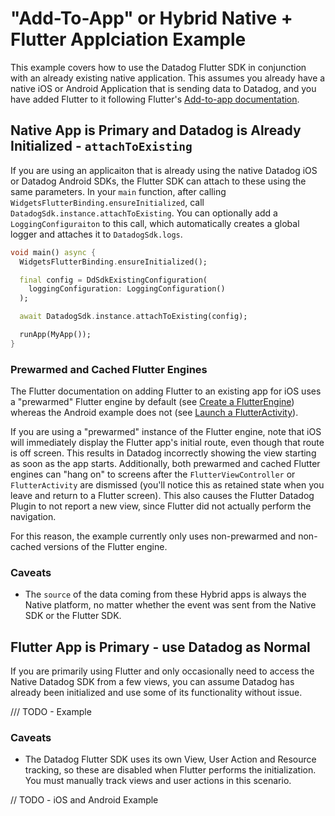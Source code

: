 # "Add-To-App" or Hybrid Native + Flutter Applciation Example

This example covers how to use the Datadog Flutter SDK in conjunction with an already existing native application. This assumes you already have a native iOS or Android Application that is sending data to Datadog, and you have added Flutter to it following Flutter's [Add-to-app documentation](https://docs.flutter.dev/development/add-to-app).

## Native App is Primary and Datadog is Already Initialized -  `attachToExisting`

If you are using an applicaiton that is already using the native Datadog iOS or Datadog Android SDKs, the Flutter SDK can attach to these using the same parameters. In your `main` function, after calling `WidgetsFlutterBinding.ensureInitialized`, call `DatadogSdk.instance.attachToExisting`. You can optionally add a `LoggingConfiguraiton` to this call, which automatically creates a global logger and attaches it to `DatadogSdk.logs`.

```dart
void main() async {
  WidgetsFlutterBinding.ensureInitialized();

  final config = DdSdkExistingConfiguration(
    loggingConfiguration: LoggingConfiguration()
  );

  await DatadogSdk.instance.attachToExisting(config);

  runApp(MyApp());
}
```

### Prewarmed and Cached Flutter Engines
The Flutter documentation on adding Flutter to an existing app for iOS uses a "prewarmed" Flutter engine by default (see [Create a FlutterEngine](https://docs.flutter.dev/development/add-to-app/ios/add-flutter-screen#create-a-flutterengine)) whereas the Android example does not (see [Launch a FlutterActivity](https://docs.flutter.dev/development/add-to-app/android/add-flutter-screen?tab=default-activity-launch-kotlin-tab#step-2-launch-flutteractivity)).

If you are using a "prewarmed" instance of the Flutter engine, note that iOS will immediately display the Flutter app's initial route, even though that route is off screen. This results in Datadog incorrectly showing the view starting as soon as the app starts.  Additionally, both prewarmed and cached Flutter engines can "hang on" to screens after the `FlutterViewController` or `FlutterActivity` are dismissed (you'll notice this as retained state when you leave and return to a Flutter screen). This also causes the Flutter Datadog Plugin to not report a new view, since Flutter did not actually perform the navigation.

For this reason, the example currently only uses non-prewarmed and non-cached versions of the Flutter engine.

### Caveats

* The `source` of the data coming from these Hybrid apps is always the Native platform, no matter whether the event was sent from the Native SDK or the Flutter SDK.

## Flutter App is Primary - use Datadog as Normal

If you are primarily using Flutter and only occasionally need to access the Native Datadog SDK from a few views, you can assume Datadog has already been initialized and use some of its functionality without issue.

/// TODO - Example

### Caveats

* The Datadog Flutter SDK uses its own View, User Action and Resource tracking, so these are disabled when Flutter performs the initialization. You must manually track views and user actions in this scenario.

// TODO - iOS and Android Example

